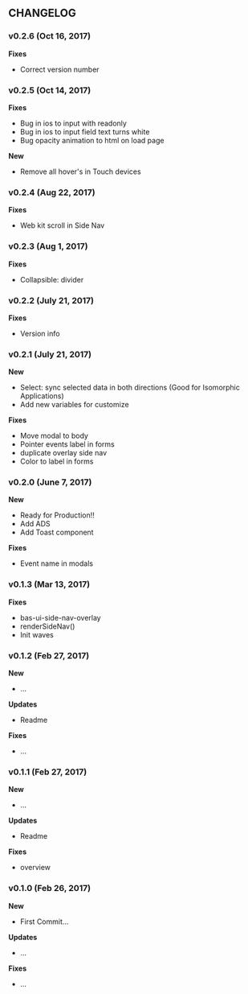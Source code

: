 ## CHANGELOG

### v0.2.6 (Oct 16, 2017)

**Fixes**
- Correct version number

### v0.2.5 (Oct 14, 2017)

**Fixes**
- Bug in ios to input with readonly
- Bug in ios to input field text turns white
- Bug opacity animation to html on load page

**New**
- Remove all hover's in Touch devices

### v0.2.4 (Aug 22, 2017)

**Fixes**
- Web kit scroll in Side Nav

### v0.2.3 (Aug 1, 2017)

**Fixes**
- Collapsible: divider

### v0.2.2 (July 21, 2017)

**Fixes**
- Version info

### v0.2.1 (July 21, 2017)

**New**
- Select: sync selected data in both directions (Good for Isomorphic Applications)
- Add new variables for customize

**Fixes**
- Move modal to body
- Pointer events label in forms
- duplicate overlay side nav
- Color to label in forms

### v0.2.0 (June 7, 2017)

**New**
- Ready for Production!!
- Add ADS
- Add Toast component

**Fixes**
- Event name in modals

### v0.1.3 (Mar 13, 2017)

**Fixes**
- bas-ui-side-nav-overlay
- renderSideNav()
- Init waves

### v0.1.2 (Feb 27, 2017)

**New**
- ...

**Updates**
- Readme

**Fixes**
- ...

### v0.1.1 (Feb 27, 2017)

**New**
- ...

**Updates**
- Readme

**Fixes**
- overview

### v0.1.0 (Feb 26, 2017)

**New**
- First Commit...

**Updates**
- ...

**Fixes**
- ...
